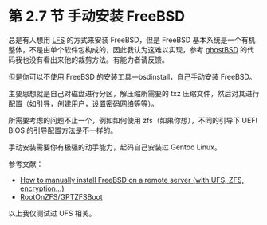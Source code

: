 # 第 2.7 节 手动安装 FreeBSD

总是有人想用 [LFS](https://www.linuxfromscratch.org/lfs/) 的方式来安装 FreeBSD，但是 FreeBSD 基本系统是一个有机整体，不是由单个软件包构成的，因此我认为这难以实现，参考 [ghostBSD](https://github.com/GhostBSD) 的代码我也没有看出来他的裁剪方法。有能力者请反馈。

但是你可以不使用 FreeBSD 的安装工具—bsdinstall，自己手动安装 FreeBSD。

主要思想就是自己对磁盘进行分区，解压缩所需要的 txz 压缩文件，然后对其进行配置（如引导，创建用户，设置密码网络等等）。

所需要考虑的问题不止一个，例如如何使用 zfs（如果你想），不同的引导下 UEFI BIOS 的引导配置方法是不一样的。

手动安装需要你有极强的动手能力，起码自己安装过 Gentoo Linux。

参考文献：

- [How to manually install FreeBSD on a remote server (with UFS, ZFS, encryption...)](https://stanislas.blog/2018/12/how-to-install-freebsd-server/)
- [RootOnZFS/GPTZFSBoot](https://wiki.freebsd.org/RootOnZFS/GPTZFSBoot)

以上我仅测试过 UFS 相关。

